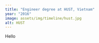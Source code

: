 ```yaml
---
title: "Engineer degree at HUST, Vietnam"
year: "2016"
image: assets/img/timeline/hust.jpg
alt: HUST
---
```

Hello